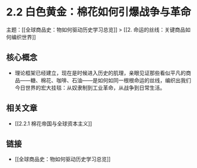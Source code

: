 # 2.2 白色黄金：棉花如何引爆战争与革命

主题：[[全球商品史：物如何驱动历史学习总览]] > [[2. 命运的丝线：关键商品如何编织世界]]

## 核心概念

- 理论框架已经建立，现在是时候进入历史的肌理，亲眼见证那些看似平凡的商品——糖、棉花、咖啡、石油——是如何如同一根根命运的丝线，编织出我们今日世界的宏大挂毯：从奴隶制到工业革命，从战争到日常生活。

## 相关文章

- [[2.2.1 棉花帝国与全球资本主义]]

## 链接

- [[全球商品史：物如何驱动历史学习总览]]
